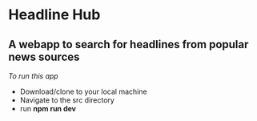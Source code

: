 # Headline Hub

## A webapp to search for headlines from popular news sources

_To run this app_

- Download/clone to your local machine
- Navigate to the src directory
- run **npm run dev**
